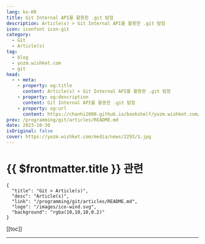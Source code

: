 ```yaml
---
lang: ko-KR
title: Git Internal API를 활용한 .git 탐험
description: Article(s) > Git Internal API를 활용한 .git 탐험
icon: iconfont icon-git
category: 
  - Git
  - Article(s)
tag: 
  - blog
  - yozm.wishket.com
  - git
head:
  - - meta:
    - property: og:title
      content: Article(s) > Git Internal API를 활용한 .git 탐험
    - property: og:description
      content: Git Internal API를 활용한 .git 탐험
    - property: og:url
      content: https://chanhi2000.github.io/bookshelf/yozm.wishket.com/2293.html
prev: /programming/git/articles/README.md
date: 2023-10-30
isOriginal: false
cover: https://yozm.wishket.com/media/news/2293/1.jpg
---
```


# {{ $frontmatter.title }} 관련

```component VPCard
{
  "title": "Git > Article(s)",
  "desc": "Article(s)",
  "link": "/programming/git/articles/README.md",
  "logo": "/images/ico-wind.svg",
  "background": "rgba(10,10,10,0.2)"
}
```

[[toc]]

---

<SiteInfo
  name="Git Internal API를 활용한 .git 탐험 | 요즘IT"
  desc="git은 요즘 개발자분들의 필수 교양이 되어 가고 있습니다. git은 추상화가 잘 되어 있어, 제공되는 API만으로 손쉽게 버전 관리가 가능하기 때문에 이러한 인기를 얻은 게 아닌가 싶습니다. 이번 글에서는 git의 내부 동작을 일부 만들어가며 이해해 보고자 합니다. 대부분의 경우에는 이러한 깊이 없이도 유용하지만, 내부 동작을 이해하게 되면 여러 가지 최적화나 도구를 만드는 데 도움이 됩니다."
  url="https://yozm.wishket.com/magazine/detail/2293/"
  logo="https://yozm.wishket.com/static/renewal/img/global/gnb_yozmit.svg"
  preview="https://yozm.wishket.com/media/news/2293/1.jpg"/>

<!-- TODO: 작성 -->

